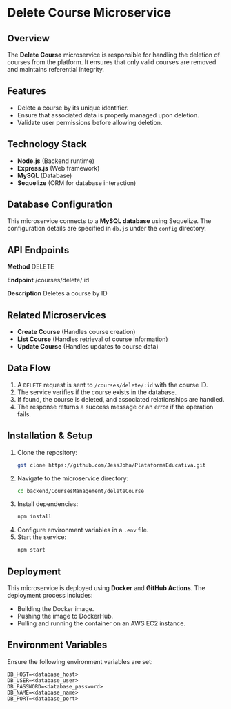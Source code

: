 # Delete Course Microservice

## Overview

The **Delete Course** microservice is responsible for handling the deletion of courses from the platform. It ensures that only valid courses are removed and maintains referential integrity.

## Features

- Delete a course by its unique identifier.
- Ensure that associated data is properly managed upon deletion.
- Validate user permissions before allowing deletion.

## Technology Stack

- **Node.js** (Backend runtime)
- **Express.js** (Web framework)
- **MySQL** (Database)
- **Sequelize** (ORM for database interaction)

## Database Configuration

This microservice connects to a **MySQL database** using Sequelize. The configuration details are specified in `db.js` under the `config` directory.

## API Endpoints

**Method**
DELETE

**Endpoint**
/courses/delete/:id

**Description**
Deletes a course by ID

## Related Microservices

- **Create Course** (Handles course creation)
- **List Course** (Handles retrieval of course information)
- **Update Course** (Handles updates to course data)

## Data Flow

1. A `DELETE` request is sent to `/courses/delete/:id` with the course ID.
2. The service verifies if the course exists in the database.
3. If found, the course is deleted, and associated relationships are handled.
4. The response returns a success message or an error if the operation fails.

## Installation & Setup

1. Clone the repository:
   ```bash
   git clone https://github.com/JessJoha/PlataformaEducativa.git
   ```
2. Navigate to the microservice directory:
   ```bash
   cd backend/CoursesManagement/deleteCourse
   ```
3. Install dependencies:
   ```bash
   npm install
   ```
4. Configure environment variables in a `.env` file.
5. Start the service:
   ```bash
   npm start
   ```

## Deployment

This microservice is deployed using **Docker** and **GitHub Actions**. The deployment process includes:

- Building the Docker image.
- Pushing the image to DockerHub.
- Pulling and running the container on an AWS EC2 instance.

## Environment Variables

Ensure the following environment variables are set:

```
DB_HOST=<database_host>
DB_USER=<database_user>
DB_PASSWORD=<database_password>
DB_NAME=<database_name>
DB_PORT=<database_port>
```